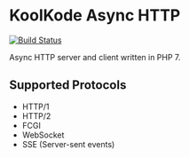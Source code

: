 # KoolKode Async HTTP

[![Build Status](https://travis-ci.org/koolkode/async-http.svg?branch=master)](https://travis-ci.org/koolkode/async-http)

Async HTTP server and client written in PHP 7.

## Supported Protocols

- HTTP/1
- HTTP/2
- FCGI
- WebSocket
- SSE (Server-sent events)
